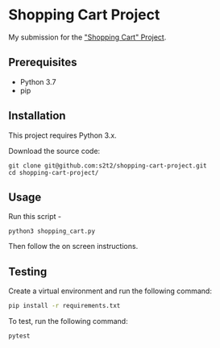 # Shopping Cart Project

My submission for the ["Shopping Cart" Project](https://github.com/prof-rossetti/georgetown-opim-243-201901/tree/master/projects/shopping-cart).

## Prerequisites

* Python 3.7
* pip


## Installation

This project requires Python 3.x.

Download the source code:

```shell
git clone git@github.com:s2t2/shopping-cart-project.git
cd shopping-cart-project/
```

## Usage

Run this script -


```shell
python3 shopping_cart.py
```

Then follow the on screen instructions.

## Testing

Create a virtual environment and run the following command:
```sh
pip install -r requirements.txt
```

To test, run the following command:

```sh
pytest
```

